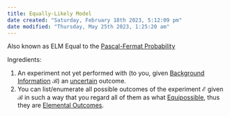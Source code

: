 ```yaml
---
title: Equally-Likely Model
date created: "Saturday, February 18th 2023, 5:12:09 pm"
date modified: "Thursday, May 25th 2023, 1:25:20 am"
---
```


Also known as ELM
Equal to the [Pascal-Fermat Probability](Pascal-Fermat%20Probability.md) 

Ingredients:

1. An experiment not yet performed with (to you, given [Background Information](Background%20Information.md) $\mathcal{B}$) an [uncertain](Uncertainty.md) outcome.
1. You can list/enumerate all possible outcomes of the experiment $\mathcal{E}$ given $\mathcal{B}$ in such a way that you regard all of them as what [Equipossible](Equipossible.md), thus they are [Elemental Outcomes](Elemental%20Outcomes.md).
